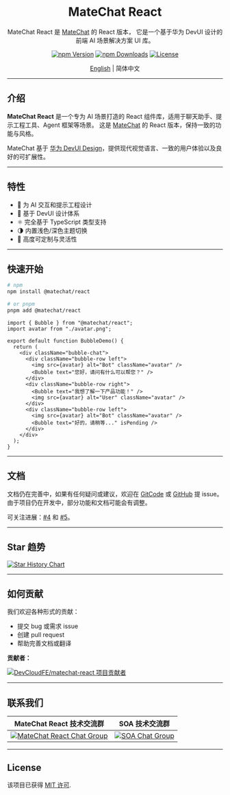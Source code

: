 <!-- markdownlint-disable MD041 -->
<div align="center">
  <h1>MateChat React</h1>
</div>

<div align="center">

MateChat React 是 [MateChat](https://github.com/DevCloudFE/MateChat) 的 React 版本，
它是一个基于华为 DevUI 设计的前端 AI 场景解决方案 UI 库。

[![npm Version](https://img.shields.io/npm/v/@matechat/react.svg)](https://www.npmjs.com/package/@matechat/react)
[![npm Downloads](https://img.shields.io/npm/dm/@matechat/react.svg)](https://www.npmjs.com/package/@matechat/react)
[![License](https://img.shields.io/badge/license-MIT-blue.svg)](./LICENSE)

</div>

<div align="center">

[English](./README.md) | 简体中文

</div>

---

## 介绍

**MateChat React** 是一个专为 AI 场景打造的 React 组件库，适用于聊天助手、提示工程工具、Agent 框架等场景。 这是 [MateChat](https://github.com/DevCloudFE/MateChat) 的 React 版本，保持一致的功能与风格。

MateChat 基于 [华为 DevUI Design](https://devui.design/)，提供现代视觉语言、一致的用户体验以及良好的可扩展性。

---

## 特性

- 🧠 为 AI 交互和提示工程设计
- 🎨 基于 DevUI 设计体系
- ⚛️ 完全基于 TypeScript 类型支持
- 🌗 内置浅色/深色主题切换
- 🔌 高度可定制与灵活性

---

## 快速开始

```bash
# npm
npm install @matechat/react

# or pnpm
pnpm add @matechat/react
```

```tsx
import { Bubble } from "@matechat/react";
import avatar from "./avatar.png";

export default function BubbleDemo() {
  return (
    <div className="bubble-chat">
      <div className="bubble-row left">
        <img src={avatar} alt="Bot" className="avatar" />
        <Bubble text="您好，请问有什么可以帮您？" />
      </div>
      <div className="bubble-row right">
        <Bubble text="我想了解一下产品功能！" />
        <img src={avatar} alt="User" className="avatar" />
      </div>
      <div className="bubble-row left">
        <img src={avatar} alt="Bot" className="avatar" />
        <Bubble text="好的，请稍等..." isPending />
      </div>
    </div>
  );
}
```

---

## 文档

文档仍在完善中，如果有任何疑问或建议，欢迎在 [GitCode](https://gitcode.com/DevCloudFE/MateChat/issues) 或 [GitHub](https://github.com/DevCloudFE/MateChat/issues) 提 issue。
由于项目仍在开发中，部分功能和文档可能会有调整。

可关注进展：[#4](https://github.com/DevCloudFE/matechat-react/issues/4) 和 [#5](https://github.com/DevCloudFE/MateChat/issues/5)。

---

## Star 趋势

[![Star History Chart](https://api.star-history.com/svg?repos=DevCloudFE/matechat-react&type=Date)](https://www.star-history.com/#DevCloudFE/matechat-react&Date)

---

## 如何贡献

我们欢迎各种形式的贡献：

- 提交 bug 或需求 issue
- 创建 pull request
- 帮助完善文档或翻译

**贡献者：**

<a href="https://github.com/DevCloudFE/matechat-react/graphs/contributors">
  <img src="https://contrib.rocks/image?repo=DevCloudFE/matechat-react" alt="DevCloudFE/matechat-react 项目贡献者"/>
</a>

---

## 联系我们

|                                              MateChat React 技术交流群                                               |                                         SOA 技术交流群                                         |
| :------------------------------------------------------------------------------------------------------------------: | :--------------------------------------------------------------------------------------------: |
| [<img alt="MateChat React Chat Group" src="./assets/matechat-react-qq-group.jpg" />](https://qm.qq.com/q/aMLehEXzBm) | [<img alt="SOA Chat Group" src="./assets/soa-qq-group.jpg" />](https://qm.qq.com/q/lOocKriX74) |

---

## License

该项目已获得 [MIT 许可](./LICENSE).
